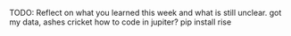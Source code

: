 TODO: Reflect on what you learned this week and what is still unclear.
got my data, ashes cricket
how to code in jupiter?
pip install rise